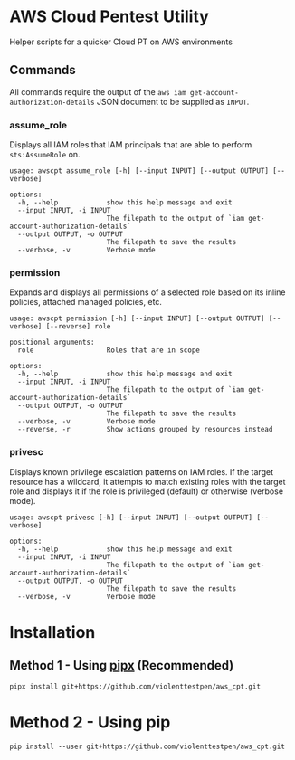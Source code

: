 # AWS Cloud Pentest Utility

Helper scripts for a quicker Cloud PT on AWS environments

## Commands

All commands require the output of the `aws iam get-account-authorization-details` JSON document to be supplied as `INPUT`.

### assume_role

Displays all IAM roles that IAM principals that are able to perform `sts:AssumeRole` on.

```
usage: awscpt assume_role [-h] [--input INPUT] [--output OUTPUT] [--verbose]

options:
  -h, --help            show this help message and exit
  --input INPUT, -i INPUT
                        The filepath to the output of `iam get-account-authorization-details`
  --output OUTPUT, -o OUTPUT
                        The filepath to save the results
  --verbose, -v         Verbose mode
```

### permission

Expands and displays all permissions of a selected role based on its inline policies, attached managed policies, etc.

```
usage: awscpt permission [-h] [--input INPUT] [--output OUTPUT] [--verbose] [--reverse] role

positional arguments:
  role                  Roles that are in scope

options:
  -h, --help            show this help message and exit
  --input INPUT, -i INPUT
                        The filepath to the output of `iam get-account-authorization-details`
  --output OUTPUT, -o OUTPUT
                        The filepath to save the results
  --verbose, -v         Verbose mode
  --reverse, -r         Show actions grouped by resources instead
```

### privesc

Displays known privilege escalation patterns on IAM roles. If the target resource has a wildcard, it attempts to match existing roles with the target role and displays it if the role is privileged (default) or otherwise (verbose mode).

```
usage: awscpt privesc [-h] [--input INPUT] [--output OUTPUT] [--verbose]

options:
  -h, --help            show this help message and exit
  --input INPUT, -i INPUT
                        The filepath to the output of `iam get-account-authorization-details`
  --output OUTPUT, -o OUTPUT
                        The filepath to save the results
  --verbose, -v         Verbose mode
```

# Installation

## Method 1 - Using [pipx](https://pypa.github.io/pipx/) (Recommended)

```
pipx install git+https://github.com/violenttestpen/aws_cpt.git
```

# Method 2 - Using pip

```
pip install --user git+https://github.com/violenttestpen/aws_cpt.git
```
